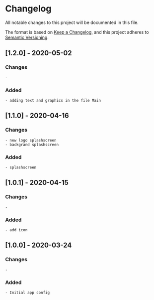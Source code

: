 # Changelog

All notable changes to this project will be documented in this file.

The format is based on [Keep a Changelog](https://keepachangelog.com/en/1.0.0/),
and this project adheres to [Semantic Versioning](https://semver.org/spec/v2.0.0.html).

## [1.2.0] - 2020-05-02

### Changes

    -

### Added

    - adding text and graphics in the file Main

## [1.1.0] - 2020-04-16

### Changes

    - new logo splashscreen
    - backgrand splashscreen

### Added

    - splashscreen

## [1.0.1] - 2020-04-15

### Changes

    -

### Added

    - add icon

## [1.0.0] - 2020-03-24

### Changes

    -

### Added

    - Initial app config
